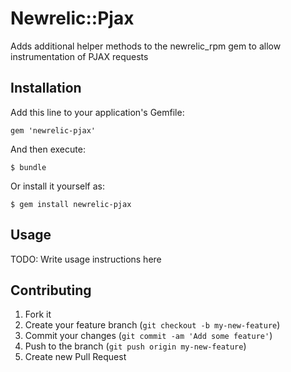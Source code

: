 # Newrelic::Pjax

Adds additional helper methods to the newrelic_rpm gem to allow instrumentation of PJAX requests

## Installation

Add this line to your application's Gemfile:

    gem 'newrelic-pjax'

And then execute:

    $ bundle

Or install it yourself as:

    $ gem install newrelic-pjax

## Usage

TODO: Write usage instructions here

## Contributing

1. Fork it
2. Create your feature branch (`git checkout -b my-new-feature`)
3. Commit your changes (`git commit -am 'Add some feature'`)
4. Push to the branch (`git push origin my-new-feature`)
5. Create new Pull Request
